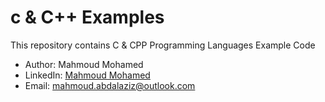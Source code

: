 # c & C++ Examples
This repository contains C & CPP Programming Languages Example Code

- Author: Mahmoud Mohamed
- LinkedIn: [Mahmoud Mohamed](https://www.linkedin.com/in/mahmoud-mohamed-abd/)
- Email: mahmoud.abdalaziz@outlook.com

